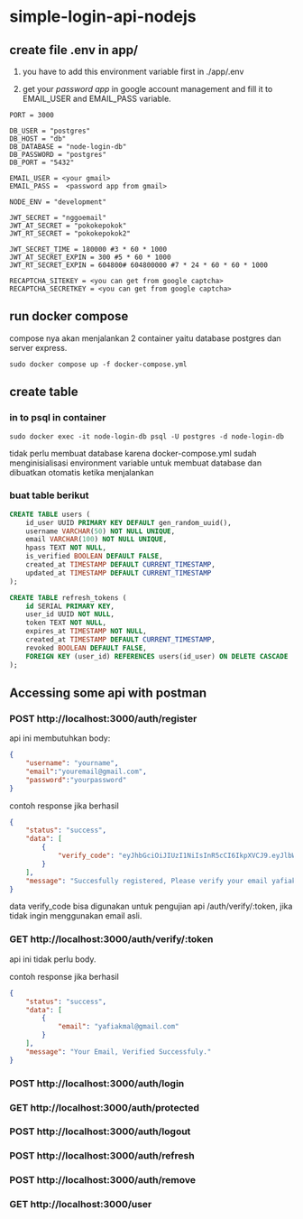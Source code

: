# simple-login-api-nodejs

## create file .env in app/
1. you have to add this environment variable first in ./app/.env

2. get your _password app_ in google account management and fill it to EMAIL_USER and EMAIL_PASS variable.

```
PORT = 3000

DB_USER = "postgres"
DB_HOST = "db"
DB_DATABASE = "node-login-db"
DB_PASSWORD = "postgres"
DB_PORT = "5432"

EMAIL_USER = <your gmail>
EMAIL_PASS =  <password app from gmail>

NODE_ENV = "development"

JWT_SECRET = "nggoemail"
JWT_AT_SECRET = "pokokepokok"
JWT_RT_SECRET = "pokokepokok2"

JWT_SECRET_TIME = 180000 #3 * 60 * 1000
JWT_AT_SECRET_EXPIN = 300 #5 * 60 * 1000
JWT_RT_SECRET_EXPIN = 604800# 604800000 #7 * 24 * 60 * 60 * 1000

RECAPTCHA_SITEKEY = <you can get from google captcha>
RECAPTCHA_SECRETKEY = <you can get from google captcha>

```

## run docker compose

compose nya akan menjalankan 2 container yaitu database postgres dan server express.
```shell
sudo docker compose up -f docker-compose.yml
```

## create table

### in to psql in container

```shell
sudo docker exec -it node-login-db psql -U postgres -d node-login-db
```

tidak perlu membuat database karena docker-compose.yml sudah menginisialisasi environment variable untuk membuat database dan dibuatkan otomatis ketika menjalankan

### buat table berikut

```sql
CREATE TABLE users (
    id_user UUID PRIMARY KEY DEFAULT gen_random_uuid(),
    username VARCHAR(50) NOT NULL UNIQUE,
    email VARCHAR(100) NOT NULL UNIQUE,
    hpass TEXT NOT NULL,
    is_verified BOOLEAN DEFAULT FALSE,
    created_at TIMESTAMP DEFAULT CURRENT_TIMESTAMP,
    updated_at TIMESTAMP DEFAULT CURRENT_TIMESTAMP
);

CREATE TABLE refresh_tokens (
    id SERIAL PRIMARY KEY,
    user_id UUID NOT NULL,
    token TEXT NOT NULL,
    expires_at TIMESTAMP NOT NULL,
    created_at TIMESTAMP DEFAULT CURRENT_TIMESTAMP,
    revoked BOOLEAN DEFAULT FALSE,
    FOREIGN KEY (user_id) REFERENCES users(id_user) ON DELETE CASCADE
);
```

## Accessing some api with postman

### POST http://localhost:3000/auth/register
api ini membutuhkan body:
```json
{
    "username": "yourname",
    "email":"youremail@gmail.com",
    "password":"yourpassword"
}
```

contoh response jika berhasil
```json
{
    "status": "success",
    "data": [
        {
            "verify_code": "eyJhbGciOiJIUzI1NiIsInR5cCI6IkpXVCJ9.eyJlbWFpbCI6InlhZmlha21hbEBnbWFpbC5jb20iLCJpYXQiOjE3NDUwNTY2NTEsImV4cCI6MTc0NTIzNjY1MX0.mBmlEqEB4ILBdb1vIqDmLfs1au7slNfuuNB2IG1wtXk"
        }
    ],
    "message": "Succesfully registered, Please verify your email yafiakmal@gmail.com to complete registration."
}
```

data verify_code bisa digunakan untuk pengujian api /auth/verify/:token, jika tidak ingin menggunakan email asli.

### GET http://localhost:3000/auth/verify/:token
api ini tidak perlu body.

contoh response jika berhasil
```json
{
    "status": "success",
    "data": [
        {
            "email": "yafiakmal@gmail.com"
        }
    ],
    "message": "Your Email, Verified Successfuly."
}

```

### POST http://localhost:3000/auth/login

### GET http://localhost:3000/auth/protected

### POST http://localhost:3000/auth/logout

### POST http://localhost:3000/auth/refresh

### POST http://localhost:3000/auth/remove

### GET http://localhost:3000/user
